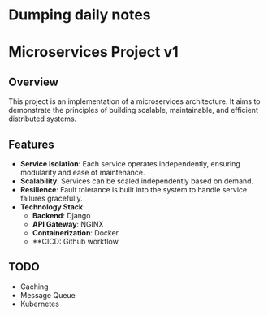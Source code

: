 # Dumping daily notes

# Microservices Project v1

## Overview

This project is an implementation of a microservices architecture. It aims to demonstrate the principles of building scalable, maintainable, and efficient distributed systems.

## Features

- **Service Isolation**: Each service operates independently, ensuring modularity and ease of maintenance.
- **Scalability**: Services can be scaled independently based on demand.
- **Resilience**: Fault tolerance is built into the system to handle service failures gracefully.
- **Technology Stack**:
  - **Backend**: Django
  - **API Gateway**: NGINX
  - **Containerization**: Docker
  - \*\*CICD: Github workflow

## TODO

- Caching
- Message Queue
- Kubernetes
